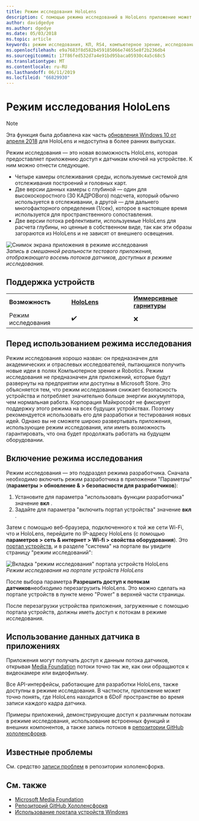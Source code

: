 ```yaml
---
title: Режим исследования HoloLens
description: С помощью режима исследований в HoloLens приложение может получать доступ к потокам датчиков устройств (глубина, отслеживание среды и IR-рефлективити).
author: davidgedye
ms.author: dgedye
ms.date: 05/03/2018
ms.topic: article
keywords: режим исследования, КП, RS4, компьютерное зрение, исследование, HoloLens
ms.openlocfilehash: e9a7683f8d582b459185066e74655e8f2b236db4
ms.sourcegitcommit: 17f86fed532d7a4e91bd95baca05930c4a5c68c5
ms.translationtype: MT
ms.contentlocale: ru-RU
ms.lasthandoff: 06/11/2019
ms.locfileid: "66829930"
---
```

# <a name="hololens-research-mode"></a>Режим исследования HoloLens

> [!NOTE]
> Эта функция была добавлена как часть [обновления Windows 10 от апреля 2018](release-notes-april-2018.md) для HoloLens и недоступна в более ранних выпусках.

Режим исследования — это новая возможность HoloLens, которая предоставляет приложению доступ к датчикам ключей на устройстве. К ним можно отнести следующие.
- Четыре камеры отслеживания среды, используемые системой для отслеживания построений и головных карт.
- Две версии данных камеры с глубиной — один для высокоскоростного (30 КАДРОВого) подсчета, который обычно используется в отслеживании, а другой — для дальнего многофакторного определения (1/сек), которое в настоящее время используется для пространственного сопоставления.
- Две версии потока рефлективити, используемые HoloLens для расчета глубины, но ценные в собственном виде, так как эти образы загораются из HoloLens и не зависят от внешнего освещения.

![Снимок экрана приложения в режиме исследования](images/sensor-stream-viewer.jpg)<br>
*Запись в смешанной реальности тестового приложения, отображающего восемь потоков датчиков, доступных в режиме исследования.*

## <a name="device-support"></a>Поддержка устройств

<table>
    <colgroup>
    <col width="33%" />
    <col width="33%" />
    <col width="33%" />
    </colgroup>
    <tr>
        <td><strong>Возможность</strong></td>
        <td><a href="hololens-hardware-details.md"><strong>HoloLens</strong></a></td>
        <td><a href="immersive-headset-hardware-details.md"><strong>Иммерсивные гарнитуры</strong></a></td>
    </tr>
     <tr>
        <td>Режим исследования</td>
        <td>✔️</td>
        <td>❌</td>
    </tr>
</table>

## <a name="before-using-research-mode"></a>Перед использованием режима исследования

Режим исследования хорошо назван: он предназначен для академических и отраслевых исследователей, пытающихся получить новые идеи в полях Компьютерное зрение и Robotics.  Режим исследования не предназначен для приложений, которые будут развернуты на предприятии или доступны в Microsoft Store. Это объясняется тем, что режим исследования снижает безопасность устройства и потребляет значительно больше энергии аккумулятора, чем нормальная работа. Корпорация Майкрософт не фиксирует поддержку этого режима на всех будущих устройствах. Поэтому рекомендуется использовать его для разработки и тестирования новых идей. Однако вы не сможете широко развертывать приложения, использующие режим исследования, или иметь возможность гарантировать, что она будет продолжать работать на будущем оборудовании.

## <a name="enabling-research-mode"></a>Включение режима исследования

Режим исследования — это подраздел режима разработчика. Сначала необходимо включить режим разработчика в приложении "Параметры" (**параметры > обновление & > безопасности для разработчиков**):

1. Установите для параметра "использовать функции разработчика" значение **вкл** .
2. Задайте для параметра "включить портал устройства" значение **вкл** .

Затем с помощью веб-браузера, подключенного к той же сети Wi-Fi, что и HoloLens, перейдите по IP-адресу HoloLens (с помощью **параметров > сеть & интернет > Wi-fi > свойства оборудования**). Это [портал устройств](using-the-windows-device-portal.md), и в разделе "система" на портале вы увидите страницу "режим исследований":

![Вкладка "режим исследования" портала устройств HoloLens](images/ResearchModeDevPortal.png)<br>
*Режим исследования на портале устройств HoloLens*

После выбора параметра **Разрешить доступ к потокам датчиков**необходимо перезагрузить HoloLens. Это можно сделать на портале устройств в пункте меню "Power" в верхней части страницы.

После перезагрузки устройства приложения, загруженные с помощью портала устройств, должны иметь доступ к потокам в режиме исследования.

## <a name="using-sensor-data-in-your-apps"></a>Использование данных датчика в приложениях

Приложения могут получать доступ к данным потока датчиков, открывая [Media Foundation](https://msdn.microsoft.com/library/windows/desktop/ms694197) потоки точно так же, как они обращаются к видеокамере или видеофильму. 

Все API-интерфейсы, работающие для разработки HoloLens, также доступны в режиме исследования. В частности, приложение может точно понять, где HoloLens находится в 6DoF пространстве во время записи каждого кадра датчика.

Примеры приложений, демонстрирующие доступ к различным потокам в режиме исследования, использование встроенных функций и внешних компонентов, а также запись потоков в [репозитории GitHub хололенсфоркв](https://github.com/Microsoft/HoloLensForCV).

## <a name="known-issues"></a>Известные проблемы

См. средство [записи проблем](https://github.com/Microsoft/HololensForCV/issues) в репозитории хололенсфоркв.

## <a name="see-also"></a>См. также

* [Microsoft Media Foundation](https://msdn.microsoft.com/library/windows/desktop/ms694197)
* [Репозиторий GitHub Хололенсфоркв](https://github.com/Microsoft/HoloLensForCV)
* [Использование портала устройств Windows](using-the-windows-device-portal.md)
